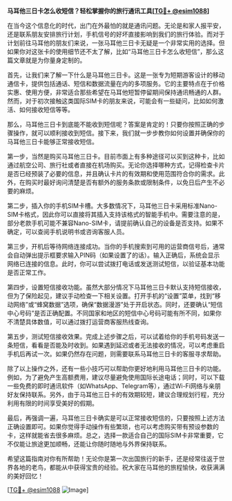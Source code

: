 **马耳他三日卡怎么收短信？轻松掌握你的旅行通讯工具[[TG💪+ @esim1088](https://t.me/s/esim1088)]**

在当今这个信息化的时代，出门在外最怕的就是通讯问题。无论是和家人报平安，还是联系朋友安排旅行计划，手机信号的好坏直接影响到我们的旅行体验。而对于计划前往马耳他的朋友们来说，一张马耳他三日卡无疑是一个非常实用的选择。但如果你对这张卡的使用细节还不太了解，比如“马耳他三日卡怎么收短信”，那么这篇文章就是为你量身定制的。

首先，让我们来了解一下什么是马耳他三日卡。这是一张专为短期游客设计的移动通信卡，提供包括通话、短信和数据流量在内的多项服务。它的主要特点在于价格实惠、使用方便，非常适合那些希望在马耳他短暂停留期间保持通讯畅通的人群。然而，对于初次接触这类国际SIM卡的朋友来说，可能会有一些疑问，比如如何激活、如何接收短信等等。

那么，马耳他三日卡到底能不能收到短信呢？答案是肯定的！只要你按照正确的步骤操作，就可以顺利接收到短信。接下来，我们就一步步教你如何设置并确保你的马耳他三日卡能够正常接收短信。

第一步，当然是购买马耳他三日卡。目前市面上有多种途径可以买到这种卡，比如通过航空公司、旅行社或者直接在机场购买。无论你选择哪种方式，记得检查卡片是否已经预装了必要的信息，并且确认卡片的有效期和使用范围符合你的需求。此外，在购买时最好询问清楚是否有额外的服务条款或限制条件，以免日后产生不必要的麻烦。

第二步，插入你的手机SIM卡槽。大多数情况下，马耳他三日卡采用标准Nano-SIM卡格式，因此你可以直接将其插入支持该格式的智能手机中。需要注意的是，部分老款手机可能不兼容Nano-SIM卡，请提前确认自己的设备是否支持。如果不确定，可以查阅手机说明书或咨询客服人员。

第三步，开机后等待网络连接成功。当你的手机搜索到可用的运营商信号后，通常会自动弹出提示框要求输入PIN码（如果设置了的话）。输入正确后，系统会显示网络已连接的信息。此时，你可以尝试拨打电话或发送测试短信，以验证基本功能是否正常工作。

第四步，设置短信接收功能。虽然大部分情况下马耳他三日卡默认支持短信接收，但为了保险起见，建议手动检查一下相关设置。打开手机的“设置”菜单，找到“移动网络”或“蜂窝数据”选项，确保“数据漫游”处于开启状态。同时，还要确认“短信中心号码”是否正确配置。不同国家和地区的短信中心号码可能有所不同，如果你不清楚具体数值，可以通过拨打运营商客服热线查询。

第五步，测试短信接收效果。完成上述步骤之后，可以试着给你的手机号码发送一条短信，看看是否能及时收到。如果遇到延迟或者无法接收的情况，可以考虑重启手机后再试一次。如果仍然存在问题，则需要联系马耳他三日卡的客服寻求帮助。

除了以上操作之外，还有一些小技巧可以帮助你更好地利用马耳他三日卡的功能。例如，为了避免产生高额费用，建议尽量避免使用国际长途电话；同时，可以下载一些免费的即时通讯软件（如WhatsApp、Telegram等），通过Wi-Fi网络与亲朋好友保持联系。另外，由于马耳他三日卡的有效期较短，建议合理规划行程，充分利用有限的时间享受美好的假期。

最后，再强调一遍，马耳他三日卡确实是可以正常接收短信的，只要按照上述方法正确设置即可。如果你觉得手动操作有些繁琐，也可以考虑购买带有预设参数的卡，这样就能省去很多麻烦。总之，选择一款适合自己的国际SIM卡非常重要，它不仅能让旅途更加顺畅，还能让你随时随地与外界保持联系。

希望这篇指南对你有所帮助！无论你是第一次出国旅行的新手，还是经常往返于世界各地的老鸟，都能从中获得宝贵的经验。祝大家在马耳他的旅程愉快，收获满满的美好回忆！

[[TG💪+ @esim1088](https://t.me/s/esim1088) ![Image](https://i.postimg.cc/4NQfJmqS/Snipaste-2025-05-13-00-14-12.png)]